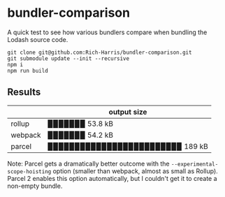 # bundler-comparison

A quick test to see how various bundlers compare when bundling the Lodash source code.

```
git clone git@github.com:Rich-Harris/bundler-comparison.git
git submodule update --init --recursive
npm i
npm run build
```

## Results

<!-- START -->
|         | output size                                           |
|---------|-------------------------------------------------------|
| rollup  | ▉▉▉▉▉▉▉ 53.8 kB   |
| webpack | ▉▉▉▉▉▉▉ 54.2 kB |
| parcel  | ▉▉▉▉▉▉▉▉▉▉▉▉▉▉▉▉▉▉▉▉▉▉▉▉▉ 189 kB   |
<!-- END -->

Note: Parcel gets a dramatically better outcome with the `--experimental-scope-hoisting` option (smaller than webpack, almost as small as Rollup). Parcel 2 enables this option automatically, but I couldn't get it to create a non-empty bundle.